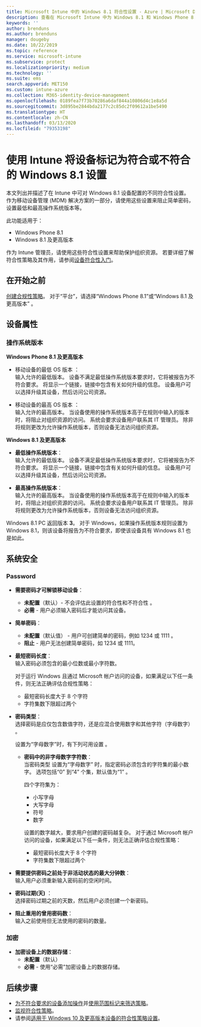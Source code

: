 ```yaml
---
title: Microsoft Intune 中的 Windows 8.1 符合性设置 - Azure | Microsoft Docs
description: 查看在 Microsoft Intune 中为 Windows 8.1 和 Windows Phone 8.1 设备设置符合性时可以使用的所有设置的列表。 检查最小和最大操作系统的符合性，设置密码限制和长度，启用数据存储加密等。
keywords: ''
author: brenduns
ms.author: brenduns
manager: dougeby
ms.date: 10/22/2019
ms.topic: reference
ms.service: microsoft-intune
ms.subservice: protect
ms.localizationpriority: medium
ms.technology: ''
ms.suite: ems
search.appverid: MET150
ms.custom: intune-azure
ms.collection: M365-identity-device-management
ms.openlocfilehash: 0189fea7f73b70286a6daf844a10806d4c1e8a5d
ms.sourcegitcommit: 3d895be2844bda2177c2c85dc2f09612a1be5490
ms.translationtype: HT
ms.contentlocale: zh-CN
ms.lasthandoff: 03/13/2020
ms.locfileid: "79353198"
---
```

# <a name="windows-81-settings-to-mark-devices-as-compliant-or-not-compliant-using-intune"></a>使用 Intune 将设备标记为符合或不符合的 Windows 8.1 设置

本文列出并描述了在 Intune 中可对 Windows 8.1 设备配置的不同符合性设置。 作为移动设备管理 (MDM) 解决方案的一部分，请使用这些设置来阻止简单密码，设置最低和最高操作系统版本等。

此功能适用于：

- Windows Phone 8.1
- Windows 8.1 及更高版本

作为 Intune 管理员，请使用这些符合性设置来帮助保护组织资源。 若要详细了解符合性策略及其作用，请参阅[设备符合性入门](device-compliance-get-started.md)。

## <a name="before-you-begin"></a>在开始之前

[创建合规性策略](create-compliance-policy.md#create-the-policy)。 对于“平台”，请选择“Windows Phone 8.1”或“Windows 8.1 及更高版本”    。

## <a name="device-properties"></a>设备属性

### <a name="operating-system-version"></a>操作系统版本

**Windows Phone 8.1 及更高版本**
- 移动设备的最低 OS 版本  ：  
  输入允许的最低版本。 设备不满足最低操作系统版本要求时，它将被报告为不符合要求。 将显示一个链接，链接中包含有关如何升级的信息。 设备用户可以选择升级其设备，然后访问公司资源。

- 移动设备的最高 OS 版本  ：  
  输入允许的最高版本。 当设备使用的操作系统版本高于在规则中输入的版本时，将阻止对组织资源的访问。 系统会要求设备用户联系其 IT 管理员。 除非将规则更改为允许操作系统版本，否则设备无法访问组织资源。

**Windows 8.1 及更高版本**
- **最低操作系统版本**：  
  输入允许的最低版本。 设备不满足最低操作系统版本要求时，它将被报告为不符合要求。 将显示一个链接，链接中包含有关如何升级的信息。 设备用户可以选择升级其设备，然后访问公司资源。

- **最高操作系统版本**：  
  输入允许的最高版本。 当设备使用的操作系统版本高于在规则中输入的版本时，将阻止对组织资源的访问。 系统会要求设备用户联系其 IT 管理员。 除非将规则更改为允许操作系统版本，否则设备无法访问组织资源。

Windows 8.1 PC 返回版本 **3**。 对于 Windows，如果操作系统版本规则设置为 Windows 8.1，则该设备将报告为不符合要求，即使该设备具有 Windows 8.1 也是如此。

## <a name="system-security"></a>系统安全

### <a name="password"></a>Password

- **需要密码才可解锁移动设备**：  
  - **未配置**（默认）- 不会评估此设置的符合性和不符合性  。
  - **必需** - 用户必须输入密码后才能访问其设备。

- **简单密码**：  
  - **未配置**（默认值）  - 用户可创建简单的密码，例如 1234  或 1111  。
  - **阻止** - 用户无法创建简单密码，如 1234 或 1111。    

- **最短密码长度**：  
  输入密码必须包含的最小位数或最小字符数。

  对于运行 Windows 且通过 Microsoft 帐户访问的设备，如果满足以下任一条件，则无法正确评估合规性策略：  
  - 最短密码长度大于 8 个字符
  - 字符集数下限超过两个

- **密码类型**：  
  选择密码是应仅包含数值字符，还是应混合使用数字和其他字符（字母数字）   。

  设置为“字母数字”时，有下列可用设置  。  

  - **密码中的非字母数字字符数**：  
    当密码类型  设置为“字母数字”  时，指定密码必须包含的字符集的最小数字。 选项包括“0”  到“4”  个集，默认值为“1”  。
    
    四个字符集为：
    - 小写字母
    - 大写字母
    - 符号
    - 数字

    设置的数字越大，要求用户创建的密码越复杂。 对于通过 Microsoft 帐户访问的设备，如果满足以下任一条件，则无法正确评估合规性策略：

    - 最短密码长度大于 8 个字符
    - 字符集数下限超过两个

- **需要提供密码之前处于非活动状态的最大分钟数**：  
  输入用户必须重新输入密码前的空闲时间。

- **密码过期(天)** ：  
  选择密码过期之前的天数，然后用户必须创建一个新密码。

- **阻止重用的曾用密码数**：  
  输入之前使用但无法使用的密码的数量。

### <a name="encryption"></a>加密

- **加密设备上的数据存储**：  
  - **未配置**（默认） 
  - **必需** - 使用“必需”加密设备上的数据存储。 


<!-- not on phone   
- **Require encryption on mobile device**: **Require** the device to be encrypted to connect to data storage resources.
--> 

## <a name="next-steps"></a>后续步骤

- [为不符合要求的设备添加操作](actions-for-noncompliance.md)并[使用范围标记来筛选策略](../fundamentals/scope-tags.md)。
- [监视符合性策略](compliance-policy-monitor.md)。
- 请参阅[适用于 Windows 10 及更高版本设备的符合性策略设置](compliance-policy-create-windows.md)。